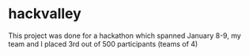 # hackvalley

This project was done for a hackathon which spanned January 8-9, my team and I placed 3rd out of
500 participants (teams of 4)
